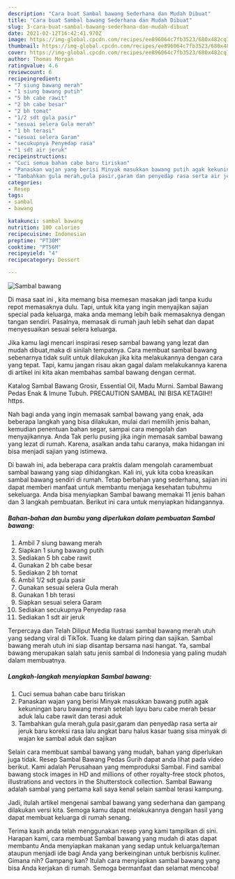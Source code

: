 ```yaml
---
description: "Cara buat Sambal bawang Sederhana dan Mudah Dibuat"
title: "Cara buat Sambal bawang Sederhana dan Mudah Dibuat"
slug: 3-cara-buat-sambal-bawang-sederhana-dan-mudah-dibuat
date: 2021-02-12T16:42:41.970Z
image: https://img-global.cpcdn.com/recipes/ee896064c7fb3523/680x482cq70/sambal-bawang-foto-resep-utama.jpg
thumbnail: https://img-global.cpcdn.com/recipes/ee896064c7fb3523/680x482cq70/sambal-bawang-foto-resep-utama.jpg
cover: https://img-global.cpcdn.com/recipes/ee896064c7fb3523/680x482cq70/sambal-bawang-foto-resep-utama.jpg
author: Thomas Morgan
ratingvalue: 4.6
reviewcount: 6
recipeingredient:
- "7 siung bawang merah"
- "1 siung bawang putih"
- "5 bh cabe rawit"
- "2 bh cabe besar"
- "2 bh tomat"
- "1/2 sdt gula pasir"
- "sesuai selera Gula merah"
- "1 bh terasi"
- "sesuai selera Garam"
- "secukupnya Penyedap rasa"
- "1 sdt air jeruk"
recipeinstructions:
- "Cuci semua bahan cabe baru tiriskan"
- "Panaskan wajan yang berisi Minyak masukkan bawang putih agak kekuningan baru bawang merah setelah layu baru cabe merah besar aduk lalu cabe rawit dan terasi aduk"
- "Tambahkan gula merah,gula pasir,garam dan penyedàp rasa serta air jeruk baru koreksi rasa lalu angkat baru halus kasar tuang sisa minyak di wajan ke sambal aduk dan sajikan"
categories:
- Resep
tags:
- sambal
- bawang

katakunci: sambal bawang 
nutrition: 100 calories
recipecuisine: Indonesian
preptime: "PT30M"
cooktime: "PT56M"
recipeyield: "4"
recipecategory: Dessert

---
```



![Sambal bawang](https://img-global.cpcdn.com/recipes/ee896064c7fb3523/680x482cq70/sambal-bawang-foto-resep-utama.jpg)

Di masa  saat ini , kita memang bisa memesan masakan jadi tanpa kudu repot memasaknya dulu. Tapi, untuk kita yang ingin menyajikan sajian special pada keluarga, maka anda memang lebih baik memasaknya dengan tangan sendiri. Pasalnya, memasak di rumah jauh lebih sehat dan dapat menyesuaikan sesuai selera keluarga.

Jika kamu lagi mencari inspirasi resep sambal bawang yang lezat dan mudah dibuat,maka di sinilah tempatnya. Cara membuat sambal bawang  sebenarnya tidak sulit untuk dilakukan jika kita melakukannya dengan cara yang tepat. Tapi, kamu jangan risau akan gagal dalam melakukannya 
karena di artikel ini kita akan membahas sambal bawang dengan cermat.  

Katalog Sambal Bawang Grosir, Essential Oil, Madu Murni. Sambal Bawang Pedas Enak &amp; Imune Tubuh. PRECAUTION SAMBAL INI BISA KETAGIH‼️ https.

Nah bagi anda yang ingin memasak sambal bawang yang enak, ada beberapa langkah yang bisa dilakukan, mulai dari memilih jenis bahan, kemudian penentuan bahan segar, sampai cara mengolah dan menyajikannya. Anda Tak perlu pusing jika ingin memasak sambal bawang yang lezat di rumah. Karena, asalkan anda  tahu caranya, maka hidangan ini bisa menjadi sajian yang istimewa.

Di bawah ini, ada beberapa cara praktis  dalam mengolah caramembuat sambal bawang yang siap dihidangkan. Kali ini, yuk kita coba kreasikan sambal bawang sendiri di rumah. Tetap berbahan yang sederhana, sajian ini dapat memberi manfaat untuk membantu menjaga kesehatan tubuhmu sekeluarga. Anda bisa menyiapkan Sambal bawang memakai 11 jenis bahan dan 3 langkah pembuatan. Berikut ini cara untuk menyiapkan hidangannya.

<!--inarticleads1-->

##### Bahan-bahan dan bumbu yang diperlukan dalam pembuatan Sambal bawang:

1. Ambil 7 siung bawang merah
1. Siapkan 1 siung bawang putih
1. Sediakan 5 bh cabe rawit
1. Gunakan 2 bh cabe besar
1. Sediakan 2 bh tomat
1. Ambil 1/2 sdt gula pasir
1. Gunakan sesuai selera Gula merah
1. Gunakan 1 bh terasi
1. Siapkan sesuai selera Garam
1. Sediakan secukupnya Penyedap rasa
1. Sediakan 1 sdt air jeruk


Terpercaya dan Telah Diliput Media  Ilustrasi sambal bawang merah utuh yang sedang viral di TikTok. Tuang ke dalam piring dan sajikan. Sambal bawang merah utuh ini siap disantap bersama nasi hangat. Ya, sambal bawang merupakan salah satu jenis sambal di Indonesia yang paling mudah dalam membuatnya. 

<!--inarticleads2-->

##### Langkah-langkah menyiapkan Sambal bawang:

1. Cuci semua bahan cabe baru tiriskan
1. Panaskan wajan yang berisi Minyak masukkan bawang putih agak kekuningan baru bawang merah setelah layu baru cabe merah besar aduk lalu cabe rawit dan terasi aduk
1. Tambahkan gula merah,gula pasir,garam dan penyedàp rasa serta air jeruk baru koreksi rasa lalu angkat baru halus kasar tuang sisa minyak di wajan ke sambal aduk dan sajikan


Selain cara membuat sambal bawang yang mudah, bahan yang diperlukan juga tidak. Resep Sambal Bawang Pedas Gurih dapat anda lihat pada video berikut. Kami adalah Perusahaan yang memproduksi Sambal. Find sambal bawang stock images in HD and millions of other royalty-free stock photos, illustrations and vectors in the Shutterstock collection. Sambal Bawang adalah sambal yang pertama kali saya kenal selain sambal terasi kampung. 

Jadi, itulah artikel mengenai  sambal bawang  yang sederhana dan gampang dilakukan versi kita. Semoga kamu dapat melakukannya dengan hasil yang dapat membuat keluarga di rumah senang. 

Terima kasih anda telah menggunakan resep yang kami tampilkan di sini. Harapan kami, cara membuat  Sambal bawang yang mudah di atas dapat membantu Anda menyiapkan makanan yang sedap untuk keluarga/teman ataupun menjadi ide bagi Anda yang berkeinginan untuk berbisnis kuliner. Gimana nih? Gampang kan? Itulah cara menyiapkan sambal bawang yang bisa Anda kerjakan di rumah. Semoga bermanfaat dan selamat mencoba!

